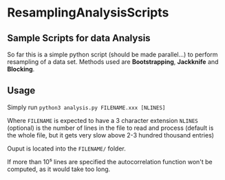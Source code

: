 # ResamplingAnalysisScripts

## Sample Scripts for data Analysis
So far this is a simple python script (should be made parallel...) to perform resampling of a data set. Methods used are __Bootstrapping__, __Jackknife__ and __Blocking__.

## Usage
Simply run `python3 analysis.py FILENAME.xxx [NLINES]`

Where `FILENAME` is expected to have a 3 character extension `NLINES` (optional) is the number of lines in the file to read and process (default is the whole file, but it gets very slow above 2-3 hundred thousand entries)

Ouput is located into the `FILENAME/` folder.

If more than 10⁵ lines are specified the autocorrelation function won't be computed, as it would take too long.
